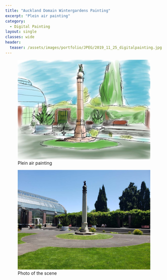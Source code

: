 ```yaml
---
title: "Auckland Domain Wintergardens Painting"
excerpt: "Plein air painting"
category:
  - Digital Painting
layout: single
classes: wide
header:
  teaser: /assets/images/portfolio/JPEG/2019_11_25_digitalpainting.jpg
---
```


<figure class="align-center">
	<a href="/assets/images/portfolio/JPEG/2019_11_25_digitalpainting.jpg"><img src="/assets/images/portfolio/JPEG/2019_11_25_digitalpainting.jpg"></a>
  <figcaption>Plein air painting</figcaption>
</figure>

<figure class="align-center">
	<a href="/assets/images/portfolio/JPEG/2019_11_25_digitalpainting_photo.jpg"><img src="/assets/images/portfolio/JPEG/2019_11_25_digitalpainting_photo.jpg"></a>
    <figcaption>Photo of the scene</figcaption>
</figure>
